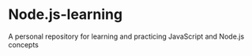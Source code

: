 # Node.js-learning
A personal repository for learning and practicing JavaScript and Node.js concepts
